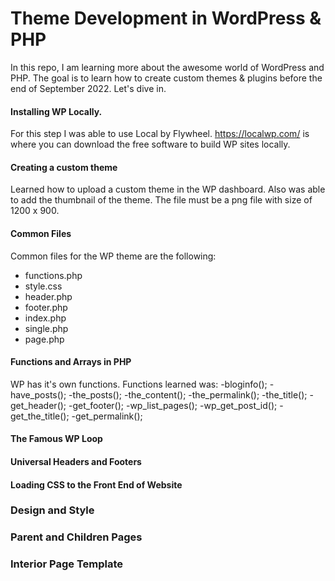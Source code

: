 # Theme Development in WordPress & PHP

In this repo, I am learning more about the awesome world of WordPress and PHP. The goal is to learn how to create custom themes & plugins before the end of September 2022. Let's dive in.


#### Installing WP Locally.
For this step I was able to use Local by Flywheel. https://localwp.com/ is where you can download the free software to build WP sites locally.


#### Creating a custom theme
Learned how to upload a custom theme in the WP dashboard. Also was able to add the thumbnail of the theme. The file must be a png file with size of 1200 x 900.

#### Common Files
Common files for the WP theme are the following:
- functions.php
- style.css
- header.php
- footer.php
- index.php
- single.php
- page.php

#### Functions and Arrays in PHP
WP has it's own functions. Functions learned was:
  -bloginfo();
  -have_posts();
  -the_posts();
  -the_content();
  -the_permalink();
  -the_title();
  -get_header();
  -get_footer();
  -wp_list_pages();
  -wp_get_post_id();
  -get_the_title();
  -get_permalink();

#### The Famous WP Loop

#### Universal Headers and Footers

#### Loading CSS to the Front End of Website


### Design and Style

### Parent and Children Pages

### Interior Page Template

